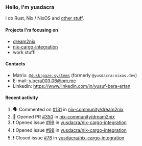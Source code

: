 ### Hello, I'm yusdacra

I do Rust, Nix / NixOS and [other stuff](https://gaze.systems/).

#### Projects I'm focusing on

- [dream2nix](https://github.com/nix-community/dream2nix)
- [nix-cargo-integration](https://github.com/yusdacra/nix-cargo-integration)
- work stuff!

#### Contacts

- Matrix: [`@dusk:gaze.systems`](https://matrix.to/#/@dusk:gaze.systems) (formerly `@yusdacra:nixos.dev`)
- E-mail: y.bera003.06@pm.me
- LinkedIn: https://www.linkedin.com/in/yusuf-bera-ertan

#### Recent activity

<!--START_SECTION:activity-->
1. 🗣 Commented on [#131](https://github.com/nix-community/dream2nix/issues/131) in [nix-community/dream2nix](https://github.com/nix-community/dream2nix)
2. 💪 Opened PR [#350](https://github.com/nix-community/dream2nix/pull/350) in [nix-community/dream2nix](https://github.com/nix-community/dream2nix)
3. ❗️ Opened issue [#99](https://github.com/yusdacra/nix-cargo-integration/issues/99) in [yusdacra/nix-cargo-integration](https://github.com/yusdacra/nix-cargo-integration)
4. ❗️ Opened issue [#98](https://github.com/yusdacra/nix-cargo-integration/issues/98) in [yusdacra/nix-cargo-integration](https://github.com/yusdacra/nix-cargo-integration)
5. ❗️ Closed issue [#78](https://github.com/yusdacra/nix-cargo-integration/issues/78) in [yusdacra/nix-cargo-integration](https://github.com/yusdacra/nix-cargo-integration)
<!--END_SECTION:activity-->
